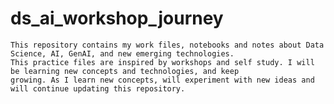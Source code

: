 # ds_ai_workshop_journey

    This repository contains my work files, notebooks and notes about Data Science, AI, GenAI, and new emerging technologies. 
    This practice files are inspired by workshops and self study. I will be learning new concepts and technologies, and keep 
    growing. As I learn new concepts, will experiment with new ideas and will continue updating this repository.
